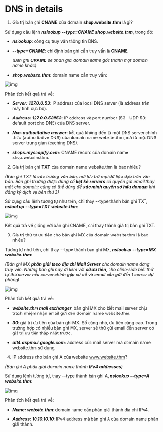 # DNS in details

1. Gía trị bản ghi **CNAME** của domain **shop.website.thm** là gì?

Sử dụng câu lệnh ***nslookup --type=CNAME shop.website.thm***, trong đó: 

- ***nslookup***: công cụ truy vấn thông tin DNS.

- ***--type=CNAME***: chỉ định bản ghi cần truy vấn là **CNAME**.

    *(Bản ghi **CNAME** sẽ phân giải domain name gốc thành một domain name khác)*

- ***shop.website.thm***: domain name cần truy vấn: 

![img](0)

Phân tích kết quả trả về: 

- ***Server: 127.0.0.53***: IP address của local DNS server (là address trên máy tính cục bộ).

- ***Address: 127.0.0.53#53***: IP address và port number (53 - UDP 53: default port cho DNS) của DNS server.

- ***Non-authoritative answer***: kết quả không đến từ một DNS server chính thức (authoritative DNS) của domain name website.thm, mà từ một DNS server trung gian (caching DNS).

- ***shops.myshopify.com***: CNAME record của domain name shop.website.thm.

2. Giá trị bản ghi **TXT** của domain name website.thm là bao nhiêu? 

*(Bản ghi TXT là các trường văn bản, nơi lưu trữ mọi dữ liệu dựa trên văn bản. Bản ghi thường được dùng để **liệt kê servers** có quyền gửi email thay mặt cho domain; cũng có thể dùng để **xác minh quyền sở hữu domain** khi đăng ký dịch vụ bên thứ 3)*

Sử cụng câu lệnh tương tự như trên, chỉ thay --type thành bản ghi TXT, ***nslookup --type=TXT website.thm***:

![img](1)

Kết quả trả về giống với bản ghi CNAME, chỉ thay thành giá trị bản ghi TXT.

3. Giá trị thứ tự ưu tiên cho bản ghi MX của domain website.thm là bao nhiêu? 

Tương tự như trên, chỉ thay --type thành bản ghi MX, ***nslookup --type=MX website.thm***:

*(Bản ghi MX **phân giải theo địa chỉ Mail Server** cho domain name đang truy vấn. Những bản ghi này đi kèm với **cờ ưu tiên**, cho cline-side biết thứ tự thử server nếu server chính gặp sự cố và email cần gửi đến 1 server dự phòng)*

![img](2)

Phân tích kết quả trả về:

- ***website.thm mail exchanger***: bản ghi MX cho biết mail server chịu trách nhiệm nhận email gửi đến domain name website.thm.

- ***30***: giá trị ưu tiên của bản ghi MX. Số càng nhỏ, ưu tiên càng cao. Trong trường hợp có nhiều bản ghi MX, server sẽ thử gửi email đến server có giá trị ưu tiên thấp nhất trước.

- ***alt4.aspmx.l.google.com***: address của mail server mà domain name website.thm sử dụng.

4. IP address cho bản ghi A của website www.website.thm? 

*(Bản ghi A phân giải domain name thành **IPv4 addresses**)*

Sử dụng lệnh tương tự, thay --type thành bản ghi A, ***nslookup --type=A website.thm***: 

![img](3)

Phân tích kết quả trả về: 

- ***Name: website.thm***: domain name cần phân giải thành địa chỉ IPv4.

- ***Address: 10.10.10.10***: IPv4 address mà bản ghi A của domain name phân giải thành.












